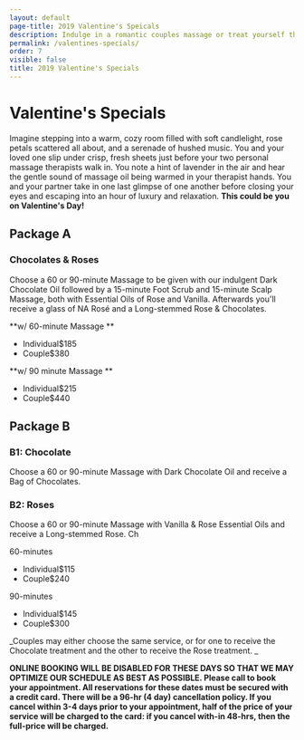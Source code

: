 ```yaml
---
layout: default
page-title: 2019 Valentine's Speicals
description: Indulge in a romantic couples massage or treat yourself this valentine's day.
permalink: /valentines-specials/
order: 7
visible: false
title: 2019 Valentine's Specials
---
```

<h1>Valentine's Specials</h1>

<p>Imagine stepping into a warm, cozy room filled with soft candlelight, rose petals scattered all about, and a serenade of hushed music.  You and your loved one slip under crisp, fresh sheets just before your two personal massage therapists walk in. You note a hint of lavender in the air and hear the gentle sound of massage oil being warmed in your therapist hands. You and your partner take in one last glimpse of one another before closing your eyes and escaping into an hour of luxury and relaxation.  <strong>This could be you on Valentine's Day!</strong></p>



<h2>Package A</h2>

<h3>Chocolates & Roses</h3>

Choose a 60 or 90-minute Massage to be given with our indulgent Dark Chocolate Oil followed by a 15-minute Foot Scrub and 15-minute Scalp Massage, both with Essential Oils of Rose and Vanilla. Afterwards you'll receive a glass of NA Rosé and a Long-stemmed Rose & Chocolates. 



**w/ 60-minute Massage**

<ul class="dotted-list">

<li><span>Individual</span><span>$185</span></li>

<li><span>Couple</span><span>$380</span></li>

</ul>

**w/ 90 minute Massage**

<ul class="dotted-list">

<li><span>Individual</span><span>$215</span></li>

<li><span>Couple</span><span>$440</span></li>

</ul>





<h2>Package B</h2>





<h3>B1: Chocolate</h3>

Choose a 60 or 90-minute Massage with Dark Chocolate Oil and receive a Bag of Chocolates. 



<h3>B2: Roses</h3>

Choose a 60 or 90-minute Massage with Vanilla & Rose Essential Oils and receive a Long-stemmed Rose. Ch



60-minutes

<ul class="dotted-list">

<li><span>Individual</span><span>$115</span></li>

<li><span>Couple</span><span>$240</span></li>

</ul>

 



90-minutes

<ul class="dotted-list">

<li><span>Individual</span><span>$145</span></li>

<li><span>Couple</span><span>$300</span></li>

</ul>

_Couples may either choose the same service, or for one to receive the Chocolate treatment and the other to receive the Rose treatment. _





<strong class="red">
ONLINE BOOKING WILL BE DISABLED FOR THESE DAYS SO THAT WE MAY OPTIMIZE OUR SCHEDULE AS BEST AS POSSIBLE.   
Please call to book your appointment.  All reservations for these dates must be secured with a credit card.  
There will be a 96-hr (4 day) cancellation policy.  If you cancel within 3-4 days prior to your appointment, 
half of the price of your service will be charged to the card: if you cancel with-in 48-hrs, then the 
full-price will be charged.
</strong>
